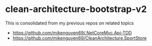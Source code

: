 ﻿# clean-architecture-bootstrap-v2
 
 This is consolidated from my previous repos on related topics
 * https://github.com/mikenguyen69/.NetCoreMvc.Api-TDD
 * https://github.com/mikenguyen69/CleanArchitecture.SportStore
